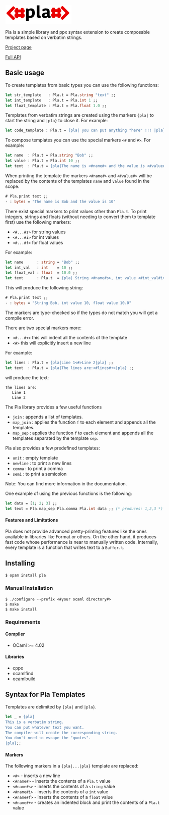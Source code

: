 ![Pla](/resources/pla.png?raw=true "Pla")

Pla is a simple library and ppx syntax extension to create composable templates based on verbatim strings.

[Project page](https://modlfo.github.io/pla/)

[Full API](https://modlfo.github.io/pla/pla_ppx.docdir/Pla.html)

## Basic usage

To create templates from basic types you can use the following functions:

```ocaml
let str_template   : Pla.t = Pla.string "text" ;;
let int_template   : Pla.t = Pla.int 1 ;;
let float_template : Pla.t = Pla.float 1.0 ;;
```
Templates from verbatim strings are created using the markers `{pla|` to start the string and `|pla}` to close it. For example:

```ocaml
let code_template : Pla.t = {pla| you can put anything "here" !!! |pla} ;;

```
To compose templates you can use the special markers `<#` and `#>`. For example:
```ocaml
let name  : Pla.t = Pla.string "Bob" ;;
let value : Pla.t = Pla.int 10 ;;
let text  : Pla.t = {pla|The name is <#name#> and the value is <#value#>|pla} ;;
```
When printing the template the markers `<#name#>` and `<#value#>` will be replaced by the contents of the templates `name` and `value` found in the scope.

```ocaml
# Pla.print text ;;
- : bytes = "The name is Bob and the value is 10"
```

There exist special markers to print values other than `Pla.t`. To print integers, strings and floats (without needing to convert them to template first) use the following markers:

- `<#...#s>` for string values
- `<#...#i>` for int values
- `<#...#f>` for float values

For example:

```ocaml
let name      : string = "Bob" ;;
let int_val   : int    = 10 ;;
let float_val : float  = 10.0 ;;
let text      : Pla.t  = {pla| String <#name#s>, int value <#int_val#i>, float value <#float_val#f>|pla} ;;
```

This will produce the following string:
```ocaml
# Pla.print text ;;
- : bytes = "String Bob, int value 10, float value 10.0"
```

The markers are type-checked so if the types do not match you will get a compile error.

There are two special markers more:

- `<#...#+>` this will indent all the contents of the template
- `<#>` this will explicitly insert a new line

For example:
```ocaml
let lines : Pla.t = {pla|Line 1<#>Line 2|pla} ;;
let text  : Pla.t = {pla|The lines are:<#lines#+>|pla} ;;
```

will produce the text:
```
The lines are:
   Line 1
   Line 2
```

The Pla library provides a few useful functions
- `join` : appends a list of templates.
- `map_join` : applies the function `f` to each element and appends all the templates.
- `map_sep` : applies the function `f` to each element and appends all the templates separated by the template `sep`.

Pla also provides a few predefined templates:
- `unit` : empty template
- `newline` : to print a new lines
- `comma` : to print a comma
- `semi` : to print a semicolon

Note: You can find more information in the documentation.

One example of using the previous functions is the following:

```ocaml
let data = [1; 2; 3] ;;
let text = Pla.map_sep Pla.comma Pla.int data ;; (* produces: 1,2,3 *)
```

#### Features and Limitations

Pla does not provide advanced pretty-printing features like the ones available in libraries like Format or others. On the other hand, it produces fast code whose performance is near to manually written code. Internally, every template is a function that writes text to a `Buffer.t`.

## Installing

```
$ opam install pla
```

### Manual Installation

```
$ ./configure --prefix <#your ocaml directory#>
$ make
$ make install
```

### Requirements

#### Compiler

- OCaml      >= 4.02

#### Libraries

- cppo
- ocamlfind
- ocamlbuild


## Syntax for Pla Templates

Templates are delimited by `{pla|` and `|pla}`.

```ocaml
let _ = {pla|
This is a verbatim string.
You can put whatever text you want.
The compiler will create the corresponding string.
You don't need to escape the "quotes".
|pla};;
```

#### Markers

The following markers in a `{pla|...|pla}` template are replaced:

- `<#>`       - inserts a new line
- `<#name#>`  - inserts the contents of a `Pla.t` value
- `<#name#s>` - inserts the contents of a `string` value
- `<#name#i>` - inserts the contents of a `int` value
- `<#name#f>` - inserts the contents of a `float` value
- `<#name#+>` - creates an indented block and print the contents of a `Pla.t` value


